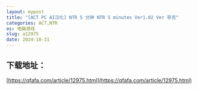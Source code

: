 ```yaml
---
layout: mypost
title: "[ACT PC AI汉化] NTR 5 分钟 NTR 5 minutes Ver1.02 Ver 夸克"
categories: ACT,NTR
os: 电脑游戏
slug: a12975
date: 2024-10-31
---
```


## 下载地址：

[https://qfafa.com/article/12975.html](https://qfafa.com/article/12975.html)

